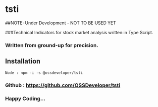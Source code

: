 # tsti

##NOTE: Under Development - NOT TO BE USED YET

###Technical Indicators for stock market analysis written in Type Script.

### Written from ground-up for precision.

## Installation

`Node : npm -i -s @ossdeveloper/tsti`

### Github : https://github.com/OSSDeveloper/tsti

### Happy Coding...